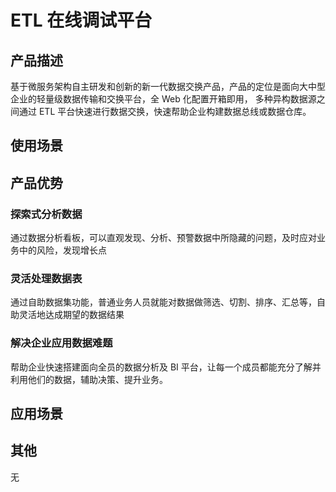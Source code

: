 # ETL 在线调试平台

## 产品描述

基于微服务架构自主研发和创新的新一代数据交换产品，产品的定位是面向大中型企业的轻量级数据传输和交换平台，全 Web 化配置开箱即用， 多种异构数据源之间通过 ETL 平台快速进行数据交换，快速帮助企业构建数据总线或数据仓库。

## 使用场景

## 产品优势

### 探索式分析数据

通过数据分析看板，可以直观发现、分析、预警数据中所隐藏的问题，及时应对业务中的风险，发现增长点

### 灵活处理数据表

通过自助数据集功能，普通业务人员就能对数据做筛选、切割、排序、汇总等，自助灵活地达成期望的数据结果

### 解决企业应用数据难题

帮助企业快速搭建面向全员的数据分析及 BI 平台，让每一个成员都能充分了解并利用他们的数据，辅助决策、提升业务。

## 应用场景

## 其他

无
